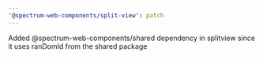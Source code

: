 ```yaml
---
'@spectrum-web-components/split-view': patch
---
```


Added @spectrum-web-components/shared dependency in splitview since it uses ranDomId from the shared package
